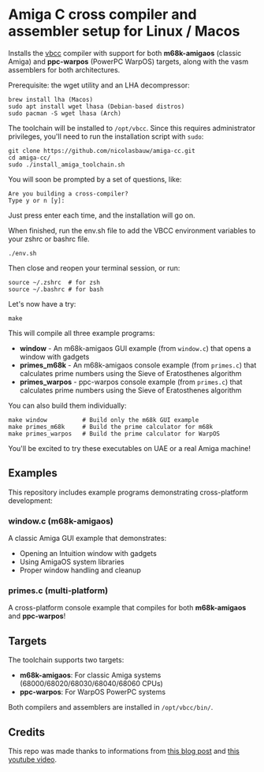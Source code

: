 # Amiga C cross compiler and assembler setup for Linux / Macos

Installs the [vbcc](http://www.compilers.de/vbcc.html) compiler with support for both **m68k-amigaos** (classic Amiga) and **ppc-warpos** (PowerPC WarpOS) targets, along with the vasm assemblers for both architectures.

Prerequisite:
the wget utility and an LHA decompressor:
```
brew install lha (Macos)
sudo apt install wget lhasa (Debian-based distros)
sudo pacman -S wget lhasa (Arch)
```


The toolchain will be installed to `/opt/vbcc`. Since this requires administrator privileges, you'll need to run the installation script with `sudo`:
```
git clone https://github.com/nicolasbauw/amiga-cc.git
cd amiga-cc/
sudo ./install_amiga_toolchain.sh
```

You will soon be prompted by a set of questions, like:
```
Are you building a cross-compiler?
Type y or n [y]:
```

Just press enter each time, and the installation will go on.

When finished, run the env.sh file to add the VBCC environment variables to your zshrc or bashrc file.
```
./env.sh
```

Then close and reopen your terminal session, or run:
```
source ~/.zshrc  # for zsh
source ~/.bashrc # for bash
```

Let's now have a try:
```
make
```

This will compile all three example programs:
- **window** - An m68k-amigaos GUI example (from `window.c`) that opens a window with gadgets
- **primes_m68k** - An m68k-amigaos console example (from `primes.c`) that calculates prime numbers  using the Sieve of Eratosthenes algorithm
- **primes_warpos** - ppc-warpos console example (from `primes.c`) that calculates prime numbers using the Sieve of Eratosthenes algorithm

You can also build them individually:
```
make window          # Build only the m68k GUI example
make primes_m68k     # Build the prime calculator for m68k
make primes_warpos   # Build the prime calculator for WarpOS
```

You'll be excited to try these executables on UAE or a real Amiga machine!

## Examples

This repository includes example programs demonstrating cross-platform development:

### window.c (m68k-amigaos)
A classic Amiga GUI example that demonstrates:
- Opening an Intuition window with gadgets
- Using AmigaOS system libraries
- Proper window handling and cleanup

### primes.c (multi-platform)
A cross-platform console example that compiles for both **m68k-amigaos** and **ppc-warpos**!

## Targets

The toolchain supports two targets:
- **m68k-amigaos**: For classic Amiga systems (68000/68020/68030/68040/68060 CPUs)
- **ppc-warpos**: For WarpOS PowerPC systems

Both compilers and assemblers are installed in `/opt/vbcc/bin/`.

## Credits

This repo was made thanks to informations from [this blog post](https://blitterstudio.com/setting-up-an-amiga-cross-compiler/) and [this youtube video](https://www.youtube.com/watch?v=vFV0oEyY92I).
